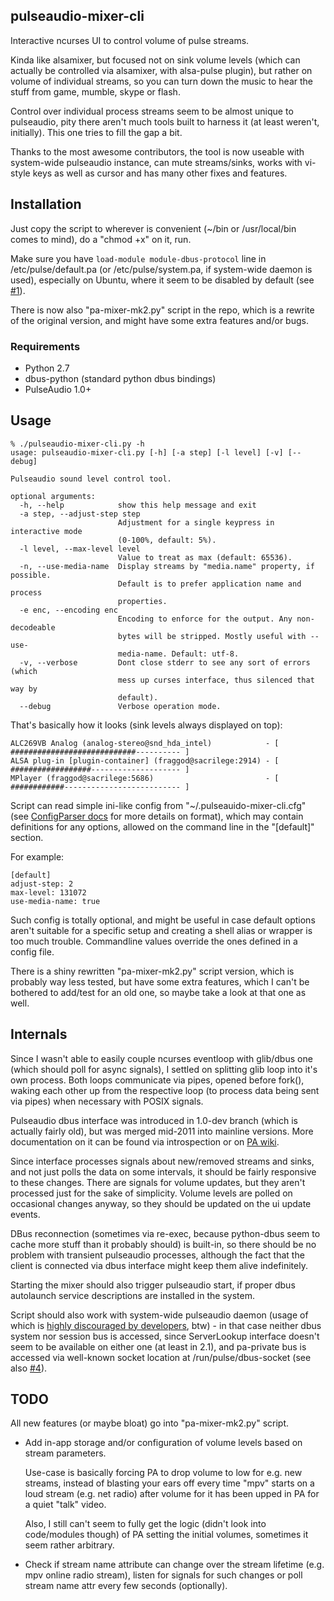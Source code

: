 pulseaudio-mixer-cli
--------------------

Interactive ncurses UI to control volume of pulse streams.

Kinda like alsamixer, but focused not on sink volume levels (which can actually
be controlled via alsamixer, with alsa-pulse plugin), but rather on volume of
individual streams, so you can turn down the music to hear the stuff from game,
mumble, skype or flash.

Control over individual process streams seem to be almost unique to pulseaudio,
pity there aren't much tools built to harness it (at least weren't,
initially). This one tries to fill the gap a bit.

Thanks to the most awesome contributors, the tool is now useable with
system-wide pulseaudio instance, can mute streams/sinks, works with vi-style
keys as well as cursor and has many other fixes and features.


Installation
--------------------

Just copy the script to wherever is convenient (~/bin or /usr/local/bin comes to
mind), do a "chmod +x" on it, run.

Make sure you have `load-module module-dbus-protocol` line in
/etc/pulse/default.pa (or /etc/pulse/system.pa, if system-wide daemon is used),
especially on Ubuntu, where it seem to be disabled by default
(see [#1](https://github.com/mk-fg/pulseaudio-mixer-cli/issues/1)).

There is now also "pa-mixer-mk2.py" script in the repo, which is a rewrite of
the original version, and might have some extra features and/or bugs.

### Requirements

* Python 2.7
* dbus-python (standard python dbus bindings)
* PulseAudio 1.0+


Usage
--------------------

	% ./pulseaudio-mixer-cli.py -h
	usage: pulseaudio-mixer-cli.py [-h] [-a step] [-l level] [-v] [--debug]

	Pulseaudio sound level control tool.

	optional arguments:
	  -h, --help            show this help message and exit
	  -a step, --adjust-step step
	                        Adjustment for a single keypress in interactive mode
	                        (0-100%, default: 5%).
	  -l level, --max-level level
	                        Value to treat as max (default: 65536).
	  -n, --use-media-name  Display streams by "media.name" property, if possible.
	                        Default is to prefer application name and process
	                        properties.
	  -e enc, --encoding enc
	                        Encoding to enforce for the output. Any non-decodeable
	                        bytes will be stripped. Mostly useful with --use-
	                        media-name. Default: utf-8.
	  -v, --verbose         Dont close stderr to see any sort of errors (which
	                        mess up curses interface, thus silenced that way by
	                        default).
	  --debug               Verbose operation mode.

That's basically how it looks (sink levels always displayed on top):

	ALC269VB Analog (analog-stereo@snd_hda_intel)            - [ ############################---------- ]
	ALSA plug-in [plugin-container] (fraggod@sacrilege:2914) - [ ##################-------------------- ]
	MPlayer (fraggod@sacrilege:5686)                         - [ ############-------------------------- ]

Script can read simple ini-like config from "~/.pulseauido-mixer-cli.cfg" (see
[ConfigParser docs](http://docs.python.org/2/library/configparser.html) for more
details on format), which may contain definitions for any options, allowed on
the command line in the "[default]" section.

For example:

	[default]
	adjust-step: 2
	max-level: 131072
	use-media-name: true

Such config is totally optional, and might be useful in case default options
aren't suitable for a specific setup and creating a shell alias or wrapper is
too much trouble.
Commandline values override the ones defined in a config file.

There is a shiny rewritten "pa-mixer-mk2.py" script version, which is probably
way less tested, but have some extra features, which I can't be bothered to
add/test for an old one, so maybe take a look at that one as well.


Internals
--------------------

Since I wasn't able to easily couple ncurses eventloop with glib/dbus one (which
should poll for async signals), I settled on splitting glib loop into it's own
process.
Both loops communicate via pipes, opened before fork(), waking each other up
from the respective loop (to process data being sent via pipes) when necessary
with POSIX signals.

Pulseaudio dbus interface was introduced in 1.0-dev branch (which is actually
fairly old), but was merged mid-2011 into mainline versions.
More documentation on it can be found via introspection or on [PA
wiki](http://pulseaudio.org/wiki/DBusInterface).

Since interface processes signals about new/removed streams and sinks, and not
just polls the data on some intervals, it should be fairly responsive to these
changes.
There are signals for volume updates, but they aren't processed just for the
sake of simplicity. Volume levels are polled on occasional changes anyway, so
they should be updated on the ui update events.

DBus reconnection (sometimes via re-exec, because python-dbus seem to cache more
stuff than it probably should) is built-in, so there should be no problem with
transient pulseaudio processes, although the fact that the client is connected
via dbus interface might keep them alive indefinitely.

Starting the mixer should also trigger pulseaudio start, if proper dbus
autolaunch service descriptions are installed in the system.

Script should also work with system-wide pulseaudio daemon (usage of which is
[highly discouraged by developers](http://www.freedesktop.org/wiki/Software/PulseAudio/Documentation/User/WhatIsWrongWithSystemWide),
btw) - in that case neither dbus system nor session bus is accessed, since
ServerLookup interface doesn't seem to be available on either one (at least in
2.1), and pa-private bus is accessed via well-known socket location at
/run/pulse/dbus-socket (see also [#4](https://github.com/mk-fg/pulseaudio-mixer-cli/issues/4)).


TODO
--------------------

All new features (or maybe bloat) go into "pa-mixer-mk2.py" script.

- Add in-app storage and/or configuration of volume levels based on stream
  parameters.

  Use-case is basically forcing PA to drop volume to low for e.g. new streams,
  instead of blasting your ears off every time "mpv" starts on a loud stream
  (e.g. net radio) after volume for it has been upped in PA for a quiet "talk"
  video.

  Also, I still can't seem to fully get the logic (didn't look into code/modules
  though) of PA setting the initial volumes, sometimes it seem rather arbitrary.

- Check if stream name attribute can change over the stream lifetime (e.g. mpv
  online radio stream), listen for signals for such changes or poll stream name
  attr every few seconds (optionally).
